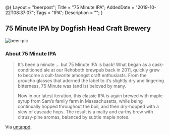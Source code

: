 @{
 Layout = "beerpost";
 Title = "75 Minute IPA";
 AddedDate = "2019-10-22T08:37:07";
 Tags = "IPA";
 Description = "";
 }
 

## 75 Minute IPA by Dogfish Head Craft Brewery

![beer-pic]

### About 75 Minute IPA

> It’s been a minute … but 75 Minute IPA is back! What began as a cask-conditioned ale at our Rehoboth brewpub back in 2011, quickly grew to become a cult-favorite amongst craft enthusiasts. From the groucho glasses that adorned the label to it’s slightly dry and lingering bitterness, 75 Minute was (and is) beloved by many.
>
> Now in our latest iteration, this classic IPA is again brewed with maple syrup from Sam’s family farm in Massachusetts, while being continually hopped throughout the boil, and then dry-hopped with a slew of cascade hops. The result is a malty and earthy brew with citrusy-pine aromas, balanced by subtle maple notes.

Via [untappd][untappd-url].

[untappd-url]: <https://untappd.com//b/dogfish-head-craft-brewery-75-minute-ipa/5391>
[beer-pic]: https://jasonpowley.com/assets/img/2019-10-22-75-minute-ipa.jpeg "75 Minute IPA by Dogfish Head Craft Brewery"
